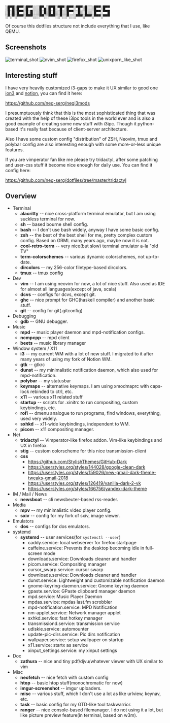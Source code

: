 ```

░█▀█░█▀▀░█▀▀░░░█▀▄░█▀█░▀█▀░█▀▀░▀█▀░█░░░█▀▀░█▀▀
░█░█░█▀▀░█░█░░░█░█░█░█░░█░░█▀▀░░█░░█░░░█▀▀░▀▀█
░▀░▀░▀▀▀░▀▀▀░░░▀▀░░▀▀▀░░▀░░▀░░░▀▀▀░▀▀▀░▀▀▀░▀▀▀

```

Of course this dotfiles structure not include everything that I use, like QEMU.

## Screenshots

![terminal_shot](https://i.imgur.com/O08SzU3.png)
![nvim_shot](https://i.imgur.com/Tqfu65R.png)
![firefox_shot](https://i.imgur.com/rgq2LcN.png)
![unixporn_like_shot](https://i.imgur.com/z1arTLh.png)

## Interesting stuff

I have very heavily customized i3-gaps to make it UX similar to good one
[ion3](https://tuomov.iki.fi/software/) and [notion](https://notionwm.net/),
you can find it here:

https://github.com/neg-serg/negi3mods

I presumptuously think that this is the most sophisticated thing that was
created with the help of these i3ipc tools in the world ever and is also
a good example of creating some new stuff with i3ipc. Though it python-based
it's really fast because of client-server architecture.

Also I have some custom config "distribution" of ZSH, Neovim, tmux and
polybar config are also interesting enough with some more-or-less unique
features.

If you are vimperator fan like me please try tridactyl, after some patching
and user-css stuff it become nice enough for daily use. You can find it
config here:

https://github.com/neg-serg/dotfiles/tree/master/tridactyl

## Overview

+ Terminal
    + **alacritty** -- nice cross-platform terminal emulator, but I am using suckless
    terminal for now.
    + **sh** -- based bourne shell config.
    + **bash** -- I don't use bash widely, anyway I have some basic config.
    + **zsh** -- the best of the best shell for me, pretty complex custom config. Based on GRML many years ago, maybe now it is not.
    + **cool-retro-term** -- very nice(but slow) terminal emulator a-la "old TV"
    + **term-colorschemes** -- various dynamic colorschemes, not up-to-date.
    + **dircolors** -- my 256-color filetype-based dircolors.
    + **tmux** -- tmux config
+ Dev
    + **vim** -- I am using neovim for now, a lot of nice stuff. Also used as IDE for almost all languages(except of java, scala)
    + **dcvs** -- configs for dcvs, except git.
    + **ghc** -- nice prompt for GHC(haskell compiler) and another basic stuff.
    + **git** -- config for git(.gitconfig)
+ Debugging
    + **gdb** -- GNU debugger.
+ Music
    + **mpd** -- music player daemon and mpd-notification configs.
    + **ncmpcpp** -- mpd client
    + **beets** -- music library manager
+ Window system / X11
    + **i3** -- my current WM with a lot of new stuff. I migrated to it after many years of using my fork of Notion WM.
    + **gtk** -- gtkrc
    + **dunst** -- my minimalistic notification daemon, which also used for mpd-notification.
    + **polybar** -- my statusbar
    + **keymaps** -- alternative keymaps. I am using xmodmaprc with caps-lock rebinded to ctrl, etc.
    + **x11** -- various x11 related stuff
    + **startup** -- scripts for .xinitrc to run compositing, custom keybindings, etc.
    + **rofi** -- dmenu analogue to run programs, find windows, everything, used very widely.
    + **sxhkd** -- x11-wide keybindings, independent to WM.
    + **picom** -- x11 compositing manager.
+ Net
    + **tridactyl** -- Vimperator-like firefox addon. Vim-like keybindings and UX in firefox.
    + **stig** -- custom colorscheme for this nice transmission-client
    + **css**
        * https://github.com/StylishThemes/GitHub-Dark
        * https://userstyles.org/styles/144028/google-clean-dark
        * https://userstyles.org/styles/159026/new-gmail-dark-theme-tweaks-gmail-2018
        * https://userstyles.org/styles/126419/vanilla-dark-2-vk
        * https://userstyles.org/styles/166756/yandex-dark-theme
+ IM / Mail / News
    + **newsboat** -- cli newsbeuter-based rss-reader.
+ Media
    + **mpv** -- my minimalistic video player config.
    + **sxiv** -- config for my fork of sxiv, image viewer.
+ Emulators
    + **dos** -- configs for dos emulators.
+ systemd
    + **systemd** -- user services(for `systemctl --user`)
        + caddy.service: local webserver for firefox startpage
        + caffeine.service: Prevents the desktop becoming idle in full-screen mode
        + downloads.service: Downloads cleaner and handler
        + picom.service: Compositing manager
        + cursor_swarp.service: cursor swarp
        + downloads.service: Downloads cleaner and handler
        + dunst.service: Lightweight and customizable notification daemon
        + gnome-keyring-daemon.service: Gnome keyring daemon
        + gpaste.service: GPaste clipboard manager daemon
        + mpd.service: Music Player Daemon
        + mpdas.service: mpdas last.fm scrobbler
        + mpd-notification.service: MPD Notification
        + nm-applet.service: Network manager applet
        + sxhkd.service: fast hotkey manager
        + transmissiond.service: transmission service
        + udiskie.service: automounter
        + update-pic-dirs.service: Pic dirs notification
        + wallpaper.service: setup wallpaper on startup
        + x11.service: startx as service
        + xinput_settings.service: my xinput settings
+ Doc
    + **zathura** -- nice and tiny pdf/djvu/whatever viewer with UX similar to vim
+ Misc
    + **neofetch** -- nice fetch with custom config
    + **htop** -- basic htop stuff(monochromatic for now)
    + **imgur-screenshot** -- imgur uploaders.
    + **misc** -- various stuff, which I don't use a lot as like urlview, keynav, etc.
    + **task** -- basic config for my GTD-like tool taskwarrior.
    + **ranger** -- nice console-based filemanager. I do not using it a lot, but like picture preview feature(in terminal, based on w3m).
